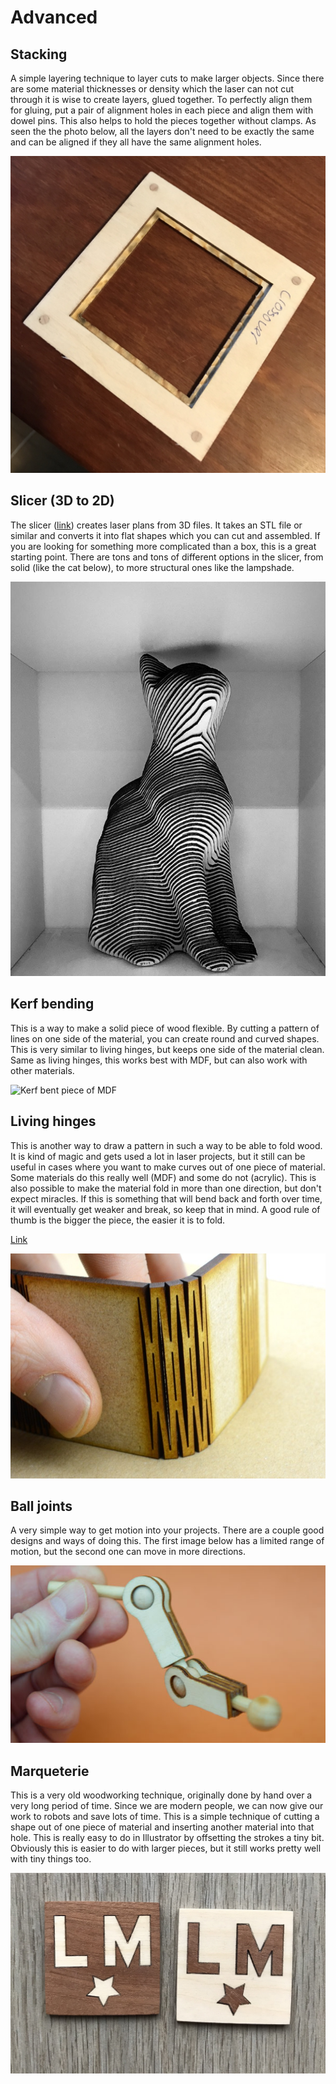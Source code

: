 # Advanced

## Stacking

A simple layering technique to layer cuts to make larger objects. Since there are some material thicknesses or density which the laser can not cut through it is wise to create layers, glued together. To perfectly align them for gluing, put a pair of alignment holes in each piece and align them with dowel pins. This also helps to hold the pieces together without clamps. As seen the the photo below, all the layers don't need to be exactly the same and can be aligned if they all have the same alignment holes.

![](../../../.gitbook/assets/stack.jpg)

## Slicer \(3D to 2D\)

The slicer \([link](https://apps.autodesk.com/FUSION/en/Detail/Index?id=8699194120463301363&os=Win64&appLang=en)\) creates laser plans from 3D files. It takes an STL file or similar and converts it into flat shapes which you can cut and assembled. If you are looking for something more complicated than a box, this is a great starting point. There are tons and tons of different options in the slicer, from solid \(like the cat below\), to more structural ones like the lampshade.

![](../../../.gitbook/assets/screen-shot-2019-11-18-at-14.02.10.png)

## Kerf bending

This is a way to make a solid piece of wood flexible. By cutting a pattern of lines on one side of the material, you can create round and curved shapes. This is very similar to living hinges, but keeps one side of the material clean. Same as living hinges, this works best with MDF, but can also work with other materials.

![Kerf bent piece of MDF](../../../.gitbook/assets/ezgif.com-crop.gif)

## Living hinges

This is another way to draw a pattern in such a way to be able to fold wood. It is kind of magic and gets used a lot in laser projects, but it still can be useful in cases where you want to make curves out of one piece of material. Some materials do this really well \(MDF\) and some do not \(acrylic\). This is also possible to make the material fold in more than one direction, but don't expect miracles. If this is something that will bend back and forth over time, it will eventually get weaker and break, so keep that in mind. A good rule of thumb is the bigger the piece, the easier it is to fold.

[Link](https://www.ponoko.com/blog/how-to-make/how-to-design-a-living-hinge/)

![Living hinge cut in MDF](../../../.gitbook/assets/01-livinghinge.jpg)

## Ball joints

A very simple way to get motion into your projects. There are a couple good designs and ways of doing this. The first image below has a limited range of motion, but the second one can move in more directions. 

![Simple laser cut ball joint](../../../.gitbook/assets/poseable-a01.jpg)

## Marqueterie

This is a very old woodworking technique, originally done by hand over a very long period of time. Since we are modern people, we can now give our work to robots and save lots of time. This is a simple technique of cutting a shape out of one piece of material and inserting another material into that hole. This is really easy to do in Illustrator by offsetting the strokes a tiny bit. Obviously this is easier to do with larger pieces, but it still works pretty well with tiny things too.

![Suck it, craftspeople of the old world. I did this in 5 minutes with my robot friend.](../../../.gitbook/assets/marq2.jpg)


